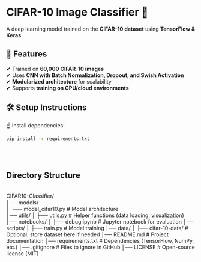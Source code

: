 # CIFAR-10 Image Classifier 🚀
A deep learning model trained on the **CIFAR-10 dataset** using **TensorFlow & Keras**.

## 📌 Features
✔ Trained on **60,000 CIFAR-10 images**  
✔ Uses **CNN with Batch Normalization, Dropout, and Swish Activation**  
✔ **Modularized architecture** for scalability  
✔ Supports **training on GPU/cloud environments**  

## 🛠 Setup Instructions
☝️ Install dependencies:
```bash
pip install -r requirements.txt
```
<br>
<br>

## Directory Structure
<br>
CIFAR10-Classifier/
<br>
│── models/
<br>
│   ├── model_cifar10.py         # Model architecture
<br>
│── utils/
│   ├── utils.py                 # Helper functions (data loading, visualization)
│── notebooks/
│   ├── debug.ipynb              # Jupyter notebook for evaluation
│── scripts/
│   ├── train.py                 # Model training
│── data/
│   ├── cifar-10-data/           # Optional: store dataset here if needed
│── README.md                    # Project documentation
│── requirements.txt              # Dependencies (TensorFlow, NumPy, etc.)
│── .gitignore                    # Files to ignore in GitHub
│── LICENSE                       # Open-source license (MIT)




